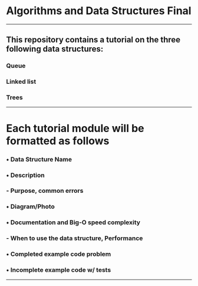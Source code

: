 # Algorithms and Data Structures Final
---
## This repository contains a tutorial on the three following data structures:

### Queue
### Linked list
### Trees
---

# Each tutorial module will be formatted as follows

### •	Data Structure Name
### •	Description
### -	Purpose, common errors
### •	Diagram/Photo
### •	Documentation and Big-O speed complexity
### -	When to use the data structure, Performance
### •	Completed example code problem
### •	Incomplete example code w/ tests

---
